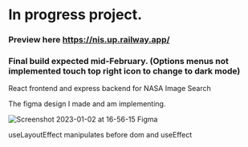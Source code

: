 # In progress project.

### Preview here https://nis.up.railway.app/
### Final build expected mid-February. (Options menus not implemented touch top right icon to change to dark mode)

React frontend and express backend for NASA Image Search


The figma design I made and am implementing.



![Screenshot 2023-01-02 at 16-56-15 Figma](https://user-images.githubusercontent.com/47364240/210288160-251b6026-679d-47f7-92ac-4f90ac99e734.png)


useLayoutEffect manipulates before dom and useEffect